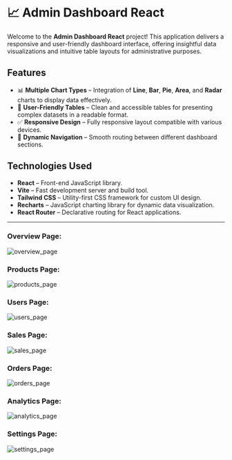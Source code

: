 # 📈 Admin Dashboard React

Welcome to the **Admin Dashboard React** project! This application delivers a responsive and user-friendly dashboard interface, offering insightful data visualizations and intuitive table layouts for administrative purposes.

## Features

- 📊 **Multiple Chart Types** – Integration of **Line**, **Bar**, **Pie**, **Area**, and **Radar** charts to display data effectively.
- 🧾 **User-Friendly Tables** – Clean and accessible tables for presenting complex datasets in a readable format.
- ✅ **Responsive Design** – Fully responsive layout compatible with various devices.
- 🔁 **Dynamic Navigation** – Smooth routing between different dashboard sections.

## Technologies Used

- **React** – Front-end JavaScript library.
- **Vite** – Fast development server and build tool.
- **Tailwind CSS** – Utility-first CSS framework for custom UI design.
- **Recharts** – JavaScript charting library for dynamic data visualization.
- **React Router** – Declarative routing for React applications.

---

### Overview Page:
![overview_page](https://github.com/user-attachments/assets/dec9b149-ef4c-4dfb-a492-a2442287b938)

### Products Page:
![products_page](https://github.com/user-attachments/assets/db13cf31-86f3-4ee7-a969-03a9081df176)

### Users Page:
![users_page](https://github.com/user-attachments/assets/3bdb6a4f-453e-42f1-b1ae-bbb688ae3f25)

### Sales Page:
![sales_page](https://github.com/user-attachments/assets/a477d0f1-3dfa-4fff-a5c9-ba282d927127)

### Orders Page:
![orders_page](https://github.com/user-attachments/assets/1fe669a8-a5ac-483f-a82b-3f17a4af134e)

### Analytics Page:
![analytics_page](https://github.com/user-attachments/assets/7b3e1389-04fc-482c-aafe-aee1d4114552)

### Settings Page:
![settings_page](https://github.com/user-attachments/assets/315cef2b-c34a-452d-b25f-6915785900d9)
